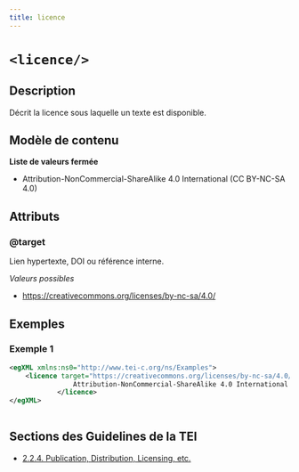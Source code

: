 ```yaml
---
title: licence
---
```




# `<licence/>`

## Description

Décrit la licence sous laquelle un texte est disponible.

## Modèle de contenu



**Liste de valeurs fermée**

- Attribution-NonCommercial-ShareAlike 4.0 International (CC BY-NC-SA 4.0)

## Attributs

### @target

Lien hypertexte, DOI ou référence interne.

*Valeurs possibles*

- https://creativecommons.org/licenses/by-nc-sa/4.0/

## Exemples

### Exemple 1

```xml
<egXML xmlns:ns0="http://www.tei-c.org/ns/Examples">
    <licence target="https://creativecommons.org/licenses/by-nc-sa/4.0/">
                Attribution-NonCommercial-ShareAlike 4.0 International (CC BY-NC-SA 4.0)
            </licence>
</egXML>
               
```

## Sections des Guidelines de la TEI

- [2.2.4. Publication, Distribution, Licensing, etc.](https://www.tei-c.org/release/doc/tei-p5-doc/en/html/HD.html#HD24)